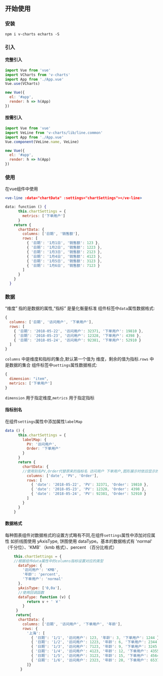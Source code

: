 ## 开始使用
### 安装
```
npm i v-charts echarts -S
```
### 引入
#### 完整引入
```jsx
import Vue from 'vue'
import VCharts from 'v-charts'
import App from './App.vue'
Vue.use(VCharts)

new Vue({
  el: '#app',
  render: h => h(App)
})
```
#### 按需引入
```jsx
import Vue from 'vue'
import VeLine from 'v-charts/lib/line.common'
import App from './App.vue'
Vue.component(VeLine.name, VeLine)

new Vue({
  el: '#app',
  render: h => h(App)
})
```
### 使用
在vue组件中使用
```jsx
<ve-line :data="chartData" :settings="chartSettings"></ve-line>

data: function () {
      this.chartSettings = {
        metrics: ['下单用户']
      }
    return {
      chartData: {
        columns: ['日期', '销售额'],
        rows: [
          { '日期': '1月1日', '销售额': 123 },
          { '日期': '1月2日', '销售额': 1223 },
          { '日期': '1月3日', '销售额': 2123 },
          { '日期': '1月4日', '销售额': 4123 },
          { '日期': '1月5日', '销售额': 3123 },
          { '日期': '1月6日', '销售额': 7123 }
        ]
      }
    }
  }
```
### 数据
“维度” 指的是数据的属性,“指标” 是量化衡量标准
组件标签中`data`属性数据格式:
```jsx
{
  columns: ['日期', '访问用户', '下单用户'],
  rows: [
    { '日期': '2018-05-22', '访问用户': 32371, '下单用户': 19810 },
    { '日期': '2018-05-23', '访问用户': 12328, '下单用户': 4398 },
    { '日期': '2018-05-24', '访问用户': 92381, '下单用户': 52910 }
  ]
}
```
`columns` 中是维度和指标的集合,默认第一个值为 维度，剩余的值为指标.`rows` 中是数据的集合
组件标签中`settings`属性数据格式:
```jsx
{
  dimension: "item",
  metrics: ['下单用户']
}
```
`dimension` 用于指定维度,`metrics` 用于指定指标
#### 指标别名
在组件`settings`属性中添加属性`labelMap`
```jsx
data () {
      this.chartSettings = {
        labelMap: {
          PV: '访问用户',
          Order: '下单用户'
        }
      }
      return {
        chartData: {
        //使用别名PV,Order代替原来的指标名 访问用户 下单用户,图形展示时依旧显示的是原来的指标名
          columns: ['date', 'PV', 'Order'],
          rows: [
            { 'date': '2018-05-22', 'PV': 32371, 'Order': 19810 },
            { 'date': '2018-05-23', 'PV': 12328, 'Order': 4398 },
            { 'date': '2018-05-24', 'PV': 92381, 'Order': 52910 }
          ]
        }
      }
    }
```
#### 数据格式
每种图表组件对数据格式的设置方式略有不同,在组件`settings`属性中添加对应属性
如折线图使用 yAxisType, 饼图使用 dataType。基本的数据格式有 'normal' （千分位）、'KMB' （kmb 格式）、percent （百分比格式）
```jsx
    this.chartSettings = {
    //根据组件data属性中的columns指标设置对应的类型
      dataType: {
        '访问用户': 'KMB',
        '年龄': 'percent',
        '下单用户': 'normal'
      },
      yAxisType: ['0,0a'],
      //使用回调函数
      dataType: function (v) {
          return v + ' ￥'
        }
     }
     return{
      chartData: {
        columns: ['日期', '访问用户', '下单用户', '年龄'],
        rows: {
          '上海': [
            { '日期': '1/1', '访问用户': 123, '年龄': 3, '下单用户': 1244 },
            { '日期': '1/2', '访问用户': 1223, '年龄': 6, '下单用户': 2344 },
            { '日期': '1/3', '访问用户': 7123, '年龄': 9, '下单用户': 3245 },
            { '日期': '1/4', '访问用户': 4123, '年龄': 12, '下单用户': 4355 },
            { '日期': '1/5', '访问用户': 3123, '年龄': 15, '下单用户': 4564 },
            { '日期': '1/6', '访问用户': 2323, '年龄': 20, '下单用户': 6537 }
          ]}
       }
```










